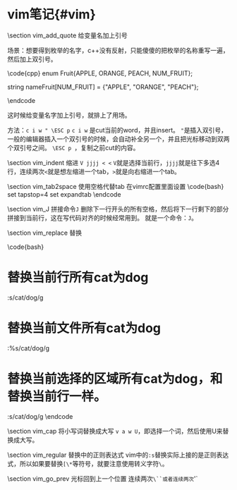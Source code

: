 vim笔记{#vim}
============

\section vim_add_quote  给变量名加上引号

场景：想要得到枚举的名字，c++没有反射，只能傻傻的把枚举的名称重写一遍，然后加上双引号。

\code{cpp}
enum Fruit{APPLE, ORANGE, PEACH, NUM_FRUIT};

string nameFruit[NUM_FRUIT] = {"APPLE", "ORANGE", "PEACH"};

\endcode

这时候给变量名字加上引号，就排上了用场。

方法：`c i w " \ESC p`
`c i w` 是cut当前的word，并且insert。
`"`是插入双引号，一般的编辑器插入一个双引号的时候，会自动补全另一个，并且把光标移动到双两个双引号之间。
`\ESC p `，复制之前cut的内容。

\section vim_indent  缩进
`V jjjj < <`
`V`就是选择当前行，`jjjj`就是往下多选4行，连续两次`<`就是想左缩进一个tab，`>`就是向右缩进一个tab。

\section vim_tab2space 使用空格代替tab
在vimrc配置里面设置
\code{bash}
set tapstop=4
set expandtab
\endcode

\section  vim_J 拼接命令`J`
删除下一行开头的所有空格，然后将下一行剩下的部分拼接到当前行，这在写代码对齐的时候经常用到。
就是一个命令：`J`。

\section vim_replace 替换

\code{bash}
# 替换当前行所有cat为dog
:s/cat/dog/g
# 替换当前文件所有cat为dog
:%s/cat/dog/g
# 替换当前选择的区域所有cat为dog，和替换当前行一样。
:s/cat/dog/g 
\endcode

\section vim_cap 将小写词替换成大写
`v a w U`，即选择一个词，然后使用U来替换成大写。

\section vim_regular  替换中的正则表达式
vim中的`:s`替换实际上接的是正则表达式，所以如果要替换`[\*`等符号，就要注意使用转义字符`\`。

\section vim_go_prev 光标回到上一个位置
连续两次`\``或者连续两次`\'`
